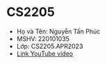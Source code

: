 # CS2205
- Họ và Tên: Nguyễn Tấn Phúc
- MSHV: 220101035
- Lớp: CS2205.APR2023
- [Link YouTube video](https://youtu.be/9odfH74w4Hw)
